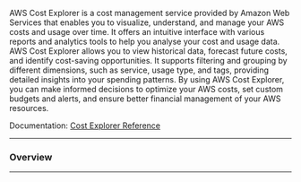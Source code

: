 AWS Cost Explorer is a cost management service provided by Amazon Web Services that enables you to visualize, understand, and manage your AWS costs and usage over time. It offers an intuitive interface with various reports and analytics tools to help you analyse your cost and usage data. AWS Cost Explorer allows you to view historical data, forecast future costs, and identify cost-saving opportunities. It supports filtering and grouping by different dimensions, such as service, usage type, and tags, providing detailed insights into your spending patterns. By using AWS Cost Explorer, you can make informed decisions to optimize your AWS costs, set custom budgets and alerts, and ensure better financial management of your AWS resources.

Documentation: [Cost Explorer Reference](https://aws.amazon.com/aws-cost-management/aws-cost-explorer/)
___
### Overview

___